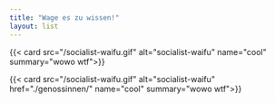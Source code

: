 ```yaml
---
title: "Wage es zu wissen!"
layout: list
---
```


{{< card src="/socialist-waifu.gif" alt="socialist-waifu" name="cool" summary="wowo wtf">}}

{{< card src="/socialist-waifu.gif" alt="socialist-waifu" href="./genossinnen/" name="cool" summary="wowo wtf">}}